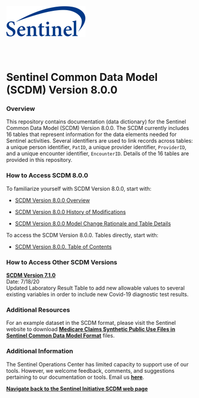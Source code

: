 ![alt text](resources/logo.png)

<br>
<br>

# Sentinel Common Data Model (SCDM) Version 8.0.0<br>  

### Overview<br>  

This repository contains documentation (data dictionary) for the Sentinel Common Data Model (SCDM) Version 8.0.0.
The SCDM currently includes 16 tables that represent information for the data elements needed for Sentinel activities. Several identifiers are used to link records across tables: a unique person identifier, `PatID`, a unique provider identifier, `ProviderID`, and a unique encounter identifier, `EncounterID`. Details of the 16 tables are provided in this repository.

### How to Access SCDM 8.0.0<br>

To familiarize yourself with SCDM Version 8.0.0, start with:

* [SCDM Version 8.0.0 Overview](https://dev.sentinelsystem.org/projects/SCDM/repos/sentinel_common_data_model/browse/files/800_01FM_overview.md?at=SCDM8.0.0)

* [SCDM Version 8.0.0 History of Modifications](https://dev.sentinelsystem.org/projects/SCDM/repos/sentinel_common_data_model/browse/files/800_03FM_history-of-modifications.md?at=SCDM8.0.0)

* [SCDM Version 8.0.0 Model Change Rationale and Table Details](https://dev.sentinelsystem.org/projects/SCDM/repos/sentinel_common_data_model/browse/files/800_02FM_Model_Change_Facility_Provider.md?at=SCDM8.0.0)

To access the SCDM Version 8.0.0. Tables directly, start with:

* [SCDM Version 8.0.0. Table of Contents](https://dev.sentinelsystem.org/projects/SCDM/repos/sentinel_common_data_model/browse/files/800_00FM_atoc_scdm.md?at=refs%2Fheads%2FSCDM8.0.0)


### How to Access Other SCDM Versions<br>

[<b>SCDM Version 7.1.0</b>](https://dev.sentinelsystem.org/projects/SCDM/repos/sentinel_common_data_model/browse?at=SCDM7.1.0)<br>
Date: 7/18/20<br>
Updated Laboratory Result Table to add new allowable values to several existing variables in order to include new Covid-19 diagnostic test results.<br>

### Additional Resources <br>

For an example dataset in the SCDM format, please visit the Sentinel website to download [<b>Medicare Claims Synthetic Public Use Files in Sentinel Common Data Model Format</b>](https://www.sentinelinitiative.org/sentinel/surveillance-tools/software-toolkits/Medicare-SynPUFs-in-SCDM) files.

### Additional Information <br>

The Sentinel Operations Center has limited capacity to support use of our tools. However, we welcome feedback, comments, and suggestions pertaining to our documentation or tools. Email us [<b>here</b>](mailto:info@sentinelsystem.org?subject=Git8.0.0).  

[<b>Navigate back to the Sentinel Initiative SCDM web page</b>](https://www.sentinelinitiative.org/sentinel/data/distributed-database-common-data-model/sentinel-common-data-model)
